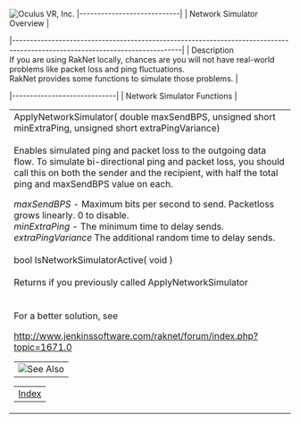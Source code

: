 <span style="background-color: rgb(255, 255, 255);">![Oculus VR, Inc.](RakNet_Icon_Final-copy.jpg)</span>
|----------------------------|
| Network Simulator Overview |

|-----------------------------------------------------------------------------------------------------------------------------|
| <span class="RakNetBlueHeader">Description</span>                                                                           
  If you are using RakNet locally, chances are you will not have real-world problems like packet loss and ping fluctuations.  
  RakNet provides some functions to simulate those problems.                                                                  |

|-----------------------------|
| Network Simulator Functions |

<table>
<colgroup>
<col width="100%" />
</colgroup>
<tbody>
<tr class="odd">
<td align="left"><span class="RakNetCode">ApplyNetworkSimulator( double maxSendBPS, unsigned short minExtraPing, unsigned short extraPingVariance)</span><br /><br /> Enables simulated ping and packet loss to the outgoing data flow. To simulate bi-directional ping and packet loss, you should call this on both the sender and the recipient, with half the total ping and maxSendBPS value on each.
<p><em>maxSendBPS</em> - Maximum bits per second to send. Packetloss grows linearly. 0 to disable.<br /> <em>minExtraPing</em> - The minimum time to delay sends.<br /> <em>extraPingVariance</em> The additional random time to delay sends.<br /><br /> <span class="RakNetCode">bool IsNetworkSimulatorActive( void )</span><br /><br /> Returns if you previously called ApplyNetworkSimulator<br /><br /><br /> For a better solution, see</p>
<p><a href="http://www.jenkinssoftware.com/raknet/forum/index.php?topic=1671.0" class="uri">http://www.jenkinssoftware.com/raknet/forum/index.php?topic=1671.0</a></p>
<table>
<tbody>
<tr class="odd">
<td align="left"><img src="spacer.gif" />See Also</td>
</tr>
</tbody>
</table>
<table>
<tbody>
<tr class="odd">
<td align="left"><a href="index.html">Index</a><br /></td>
</tr>
</tbody>
</table></td>
</tr>
</tbody>
</table>
